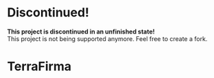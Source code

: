 

# Discontinued!
**This project is discontinued in an unfinished state!**  
This project is not being supported anymore. Feel free to create a fork.



# TerraFirma

